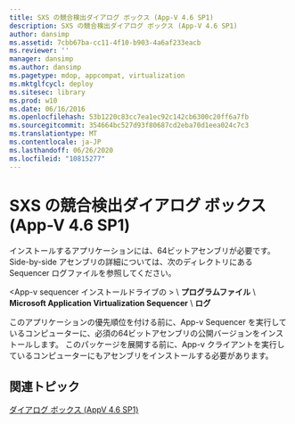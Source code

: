 ```yaml
---
title: SXS の競合検出ダイアログ ボックス (App-V 4.6 SP1)
description: SXS の競合検出ダイアログ ボックス (App-V 4.6 SP1)
author: dansimp
ms.assetid: 7cbb67ba-cc11-4f10-b903-4a6af233eacb
ms.reviewer: ''
manager: dansimp
ms.author: dansimp
ms.pagetype: mdop, appcompat, virtualization
ms.mktglfcycl: deploy
ms.sitesec: library
ms.prod: w10
ms.date: 06/16/2016
ms.openlocfilehash: 53b1220c83cc7ea1ec92c142cb6300c20ff6a7fb
ms.sourcegitcommit: 354664bc527d93f80687cd2eba70d1eea024c7c3
ms.translationtype: MT
ms.contentlocale: ja-JP
ms.lasthandoff: 06/26/2020
ms.locfileid: "10815277"
---
```

# SXS の競合検出ダイアログ ボックス (App-V 4.6 SP1)


インストールするアプリケーションには、64ビットアセンブリが必要です。 Side-by-side アセンブリの詳細については、次のディレクトリにある Sequencer ログファイルを参照してください。

&lt;App-v sequencer インストールドライブの &gt;  \\ **プログラムファイル**  \\  **Microsoft Application Virtualization Sequencer**  \\  **ログ**

このアプリケーションの優先順位を付ける前に、App-v Sequencer を実行しているコンピューターに、必須の64ビットアセンブリの公開バージョンをインストールします。 このパッケージを展開する前に、App-v クライアントを実行しているコンピューターにもアセンブリをインストールする必要があります。

## 関連トピック


[ダイアログ ボックス (AppV 4.6 SP1)](dialog-boxes--appv-46-sp1-.md)

 

 





